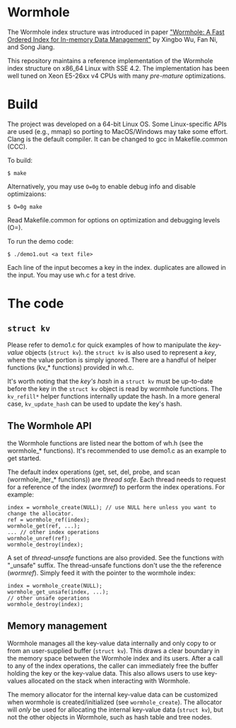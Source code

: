 # Wormhole

The Wormhole index structure was introduced in paper ["Wormhole: A Fast Ordered Index for In-memory Data Management"](https://arxiv.org/abs/1805.02200) by Xingbo Wu, Fan Ni, and Song Jiang.

This repository maintains a reference implementation of the Wormhole index structure on x86\_64 Linux with SSE 4.2.
The implementation has been well tuned on Xeon E5-26xx v4 CPUs with many _pre-mature_ optimizations.

# Build

The project was developed on a 64-bit Linux OS.
Some Linux-specific APIs are used (e.g., mmap) so porting to MacOS/Windows may take some effort.
Clang is the default compiler. It can be changed to gcc in Makefile.common (CCC).

To build:

    $ make

Alternatively, you may use `O=0g` to enable debug info and disable optimizaions:

    $ O=0g make

Read Makefile.common for options on optimization and debugging levels (O=).

To run the demo code:

    $ ./demo1.out <a text file>

Each line of the input becomes a key in the index. duplicates are allowed in the input. You may use wh.c for a test drive.

# The code

## `struct kv`

Please refer to demo1.c for quick examples of how to manipulate the *key-value* objects (`struct kv`).
the `struct kv` is also used to represent a *key*, where the value portion is simply ignored.
There are a handful of helper functions (kv\_\* functions) provided in wh.c.

It's worth noting that the *key's hash* in a `struct kv` must be up-to-date before the key in the
`struct kv` object is read by wormhole functions.
The `kv_refill*` helper functions internally update the hash.
In a more general case, `kv_update_hash` can be used to update the key's hash.

## The Wormhole API

the Wormhole functions are listed near the bottom of wh.h (see the wormhole\_\* functions).
It's recommended to use demo1.c as an example to get started.

The default index operations (get, set, del, probe, and scan (wormhole\_iter\_\* functions)) are *thread safe*.
Each thread needs to request for a reference of the index (_wormref_) to perform the index operations. For example:

    index = wormhole_create(NULL); // use NULL here unless you want to change the allocator.
    ref = wormhole_ref(index);
    wormhole_get(ref, ...);
    ... // other index operations
    wormhole_unref(ref);
    wormhole_destroy(index);

A set of *thread-unsafe* functions are also provided. See the functions with "\_unsafe" suffix.
The thread-unsafe functions don't use the the reference (_wormref_). Simply feed it with the pointer to the wormhole index:

    index = wormhole_create(NULL);
    wormhole_get_unsafe(index, ...);
    // other unsafe operations
    wormhole_destroy(index);

## Memory management

Wormhole manages all the key-value data internally and only copy to or from an user-supplied
buffer (`struct kv`).
This draws a clear boundary in the memory space between the Wormhole index and its users.
After a call to any of the index operations, the caller can immediately free
the buffer holding the key or the key-value data.
This also allows users to use key-values allocated on the stack when interacting with Wormhole.

The memory allocator for the internal key-value data can be customized when wormhole is created/initialized (see `wormhole_create`).
The allocator will _only_ be used for allocating the internal key-value data (`struct kv`),
but not the other objects in Wormhole, such as hash table and tree nodes.
